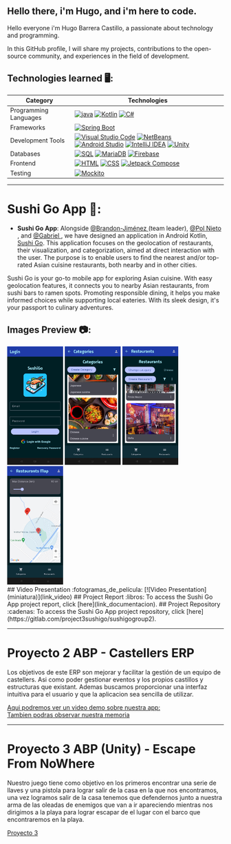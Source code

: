 ## Hello there, i'm Hugo, and i'm here to code.

Hello everyone i'm Hugo Barrera Castillo, a passionate about technology and programming.

In this GitHub profile, I will share my projects, contributions to the open-source community, and experiences in the field of development.
## Technologies learned 🖥️:
| Category               | Technologies                                                                                               |
|------------------------|-------------------------------------------------------------------------------------------------------------|
| Programming Languages  | [![java](https://img.shields.io/badge/Java-ED8B00?style=for-the-badge&logo=java&logoColor=white)](https://www.java.com/) [![Kotlin](https://img.shields.io/badge/Kotlin-0095D5?style=for-the-badge&logo=kotlin&logoColor=white)](https://kotlinlang.org/) [![C#](https://img.shields.io/badge/CSharp-9BFFDA?style=for-the-badge)](https://www.c-sharpcorner.com/) |
| Frameworks             | [![Spring Boot](https://img.shields.io/badge/Spring_Boot-6DB33F?style=for-the-badge&logo=spring&logoColor=white)](https://spring.io/projects/spring-boot) |
| Development Tools      | [![Visual Studio Code](https://img.shields.io/badge/Visual_Studio_Code-007ACC?style=for-the-badge&logo=visual-studio-code&logoColor=white)](https://code.visualstudio.com/) [![NetBeans](https://img.shields.io/badge/NetBeans-1B6AC6?style=for-the-badge&logo=apache-netbeans-ide&logoColor=white)](https://netbeans.apache.org/) [![Android Studio](https://img.shields.io/badge/Android_Studio-3DDC84?style=for-the-badge&logo=android-studio&logoColor=white)](https://developer.android.com/studio) [![IntelliJ IDEA](https://img.shields.io/badge/IntelliJ_IDEA-000000?style=for-the-badge&logo=intellij-idea&logoColor=white)](https://www.jetbrains.com/idea/) [![Unity](https://img.shields.io/badge/Unity-A44888?style=for-the-badge)](https://unity.com/) |
| Databases              | [![SQL](https://img.shields.io/badge/SQL-4479A1?style=for-the-badge&logo=postgresql&logoColor=white)](#) [![MariaDB](https://img.shields.io/badge/MariaDB-003545?style=for-the-badge&logo=mariadb&logoColor=white)](#) [![Firebase](https://img.shields.io/badge/Firebase-FFCA28?style=for-the-badge&logo=firebase&logoColor=white)](https://firebase.google.com/) |
| Frontend               | [![HTML](https://img.shields.io/badge/HTML5-E34F26?style=for-the-badge&logo=html5&logoColor=white)](#) [![CSS](https://img.shields.io/badge/CSS3-1572B6?style=for-the-badge&logo=css3&logoColor=white)](#) [![Jetpack Compose](https://img.shields.io/badge/Jetpack_Compose-6200EE?style=for-the-badge&logo=android&logoColor=white)](https://developer.android.com/jetpack/compose) |
| Testing                | [![Mockito](https://img.shields.io/badge/Mockito-DB8720?style=for-the-badge&logo=mockito&logoColor=white)](#) | 

______________________________________________________________________________________________________________________________________________

# Sushi Go App 🍣:

- **Sushi Go App**: Alongside [
@Brandon-Jiménez
](https://github.com/BrandonJimenez23) (team leader), [
@Pol Nieto
](https://github.com/PolNie/), and [
@Gabriel
](https://github.com/GabrielCadafalch), we have designed an application in Android Kotlin, [Sushi Go](https://github.com/PolNie/Sushi-Go-App). This application focuses on the geolocation of restaurants, their visualization, and categorization, aimed at direct interaction with the user. The purpose is to enable users to find the nearest and/or top-rated Asian cuisine restaurants, both nearby and in other cities.

Sushi Go is your go-to mobile app for exploring Asian cuisine. With easy geolocation features, it connects you to nearby Asian restaurants, from sushi bars to ramen spots. Promoting responsible dining, it helps you make informed choices while supporting local eateries. With its sleek design, it's your passport to culinary adventures.
## Images Preview 📷:
<div>
    <div>
        <img src="https://github.com/PolNie/Sushi-Go-App/blob/main/img/image1.jpg" height="275">
        <img src="https://github.com/PolNie/Sushi-Go-App/blob/main/img/image2.jpg" height="275">
        <img src="https://github.com/PolNie/Sushi-Go-App/blob/main/img/image3.jpg" height="275">
        <img src="https://github.com/PolNie/Sushi-Go-App/blob/main/img/image4.jpg" height="275">
    </div>
</div>
## Video Presentation :fotogramas_de_película:
[![Video Presentation](miniatura)](link_video)
## Project Report :libros:
To access the Sushi Go App project report, click [here](link_documentacion).
## Project Repository :cadenas:
To access the Sushi Go App project repository, click [here](https://gitlab.com/project3sushigo/sushigogroup2).

______________________________________________________________________________________________________________________________________________


# Proyecto 2 ABP - Castellers ERP

Los objetivos de este ERP son mejorar y facilitar la gestión de un equipo de castellers. 
Asi como poder gestionar eventos y los propios castillos y estructuras que existant.
Ademas buscamos proporcionar una interfaz intuitiva para el usuario y que la aplicacion sea sencilla de utilizar.


<a href="https://drive.google.com/file/d/1cNY_HI8xKVS8XI7n8GexHc6Npf8dete8/view?usp=sharing"> Aqui podremos ver un video demo sobre nuestra app: </a>
<br>
<a href="https://docs.google.com/document/d/1PQuhxXSdsHsMi8OAKjBudeDZp3Qs2tBlRkqrEIdJDJY/edit?usp=sharing"> Tambien podras observar nuestra memoria </a>

______________________________________________________________________________________________________________________________________________

# Proyecto 3 ABP (Unity) - Escape From NoWhere

Nuestro juego tiene como objetivo en los primeros encontrar una serie de llaves y una pistola para lograr salir de la casa en la que nos encontramos, una vez logramos salir de la casa tenemos que defendernos junto a nuestra arma de las oleadas de enemigos que van a ir apareciendo mientras nos dirigimos a la playa para lograr escapar de el lugar con el barco que encontraremos en la playa.

<a href="https://drive.google.com/drive/folders/1Gj2xnf9ykWTUuAXD6Lqi5sJXge_CYIva"> Proyecto 3</a>

<!--
**FirerKraken/FirerKraken** is a ✨ _special_ ✨ repository because its `README.md` (this file) appears on your GitHub profile.

Here are some ideas to get you started:

- 🔭 I’m currently working on ...
- 🌱 I’m currently learning ...
- 👯 I’m looking to collaborate on ...
- 🤔 I’m looking for help with ...
- 💬 Ask me about ...
- 📫 How to reach me: ...
- 😄 Pronouns: ...
- ⚡ Fun fact: ...
-->
